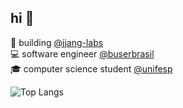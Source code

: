 ## hi 👋

🚀 building [@jjang-labs](https://github.com/jjang-labs)  
💻 software engineer [@buserbrasil](https://github.com/buserbrasil)  
🎓 computer science student [@unifesp](https://github.com/unifesp)  

![Top Langs](https://github-readme-stats.vercel.app/api/top-langs/?username=caiopeternela&layout=compact&theme=github_dark&hide_title=True&border_color=4493F8)
